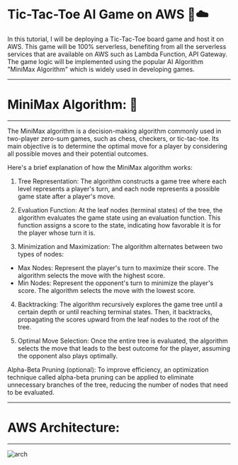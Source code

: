 # Tic-Tac-Toe AI Game on AWS 🚀☁️

In this tutorial, I will be deploying a Tic-Tac-Toe board game and host it on AWS. This game will be 100% serverless, benefiting from all the serverless services that are available on AWS such as Lambda Function, API Gateway. The game logic will be implemented using the popular AI Algorithm "MiniMax Algorithm" which is widely used in developing games.

--------------------------------------------------
# MiniMax Algorithm: 🧠
--------------------------------------------------
The MiniMax algorithm is a decision-making algorithm commonly used in two-player zero-sum games, such as chess, checkers, or tic-tac-toe. Its main objective is to determine the optimal move for a player by considering all possible moves and their potential outcomes.

Here's a brief explanation of how the MiniMax algorithm works:

1) Tree Representation: The algorithm constructs a game tree where each level represents a player's turn, and each node represents a possible game state after a player's move.

2) Evaluation Function: At the leaf nodes (terminal states) of the tree, the algorithm evaluates the game state using an evaluation function. This function assigns a score to the state, indicating how favorable it is for the player whose turn it is.

3) Minimization and Maximization: The algorithm alternates between two types of nodes:

- Max Nodes: Represent the player's turn to maximize their score. The algorithm selects the move with the highest score.
- Min Nodes: Represent the opponent's turn to minimize the player's score. The algorithm selects the move with the lowest score.

4) Backtracking: The algorithm recursively explores the game tree until a certain depth or until reaching terminal states. Then, it backtracks, propagating the scores upward from the leaf nodes to the root of the tree.

5) Optimal Move Selection: Once the entire tree is evaluated, the algorithm selects the move that leads to the best outcome for the player, assuming the opponent also plays optimally.

Alpha-Beta Pruning (optional): To improve efficiency, an optimization technique called alpha-beta pruning can be applied to eliminate unnecessary branches of the tree, reducing the number of nodes that need to be evaluated.


--------------------------------------------------
# AWS Architecture:
--------------------------------------------------
![arch](https://github.com/WaseemCloud/Tic-Tac-Toe-AI-Game-on-AWS-Management-Console-/assets/157589909/f3f55289-9319-4f9e-91ee-d78f229fd114)







